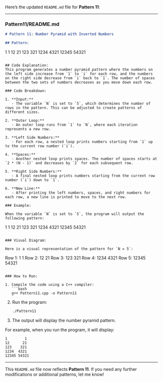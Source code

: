 Here’s the updated `README.md` file for **Pattern 11**:

---

### Pattern11/README.md

```md
# Pattern 11: Number Pyramid with Inverted Numbers

## Pattern:
```
1        1
12      21
123    321
1234  4321
12345 54321
```

## Code Explanation:
This program generates a number pyramid pattern where the numbers on the left side increase from `1` to `i` for each row, and the numbers on the right side decrease from `i` back to `1`. The number of spaces between the two sets of numbers decreases as you move down each row.

### Code Breakdown:

1. **Input:**
   - The variable `N` is set to `5`, which determines the number of rows in the pattern. This can be adjusted to create patterns of different sizes.

2. **Outer Loop:**
   - An outer loop runs from `1` to `N`, where each iteration represents a new row.

3. **Left Side Numbers:**
   - For each row, a nested loop prints numbers starting from `1` up to the current row number (`i`).

4. **Spaces:**
   - Another nested loop prints spaces. The number of spaces starts at `2 * (N - 1)` and decreases by `2` for each subsequent row.

5. **Right Side Numbers:**
   - A final nested loop prints numbers starting from the current row number (`i`) down to `1`.

6. **New Line:**
   - After printing the left numbers, spaces, and right numbers for each row, a new line is printed to move to the next row.

### Example:

When the variable `N` is set to `5`, the program will output the following pattern:

```
1        1
12      21
123    321
1234  4321
12345 54321
```

### Visual Diagram:

Here is a visual representation of the pattern for `N = 5`:

```
Row 1:  1        1
Row 2:  12      21
Row 3:  123    321
Row 4:  1234  4321
Row 5:  12345 54321
```

### How to Run:

1. Compile the code using a C++ compiler:
   ```bash
   g++ Pattern11.cpp -o Pattern11
   ```

2. Run the program:
   ```bash
   ./Pattern11
   ```

3. The output will display the number pyramid pattern.

For example, when you run the program, it will display:

```
1        1
12      21
123    321
1234  4321
12345 54321
```

---

This `README.md` file now reflects **Pattern 11**. If you need any further modifications or additional patterns, let me know!